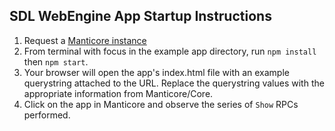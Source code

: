 ## SDL WebEngine App Startup Instructions
1) Request a [Manticore instance](https://smartdevicelink.com/resources/manticore/)
1) From terminal with focus in the example app directory, run `npm install` then `npm start`.
1) Your browser will open the app's index.html file with an example querystring attached to the URL. Replace the querystring values with the appropriate information from Manticore/Core.
1) Click on the app in Manticore and observe the series of `Show` RPCs performed.
